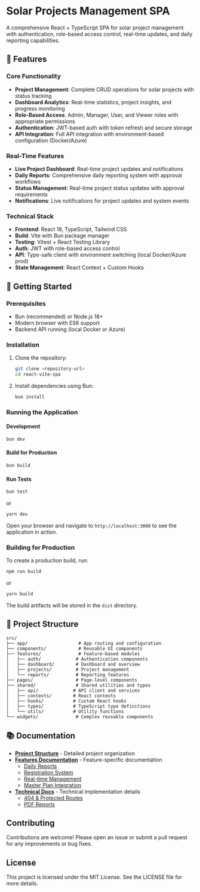 # Solar Projects Management SPA

A comprehensive React + TypeScript SPA for solar project management with authentication, role-based access control, real-time updates, and daily reporting capabilities.

## 🌟 Features

### Core Functionality
- **Project Management**: Complete CRUD operations for solar projects with status tracking
- **Dashboard Analytics**: Real-time statistics, project insights, and progress monitoring
- **Role-Based Access**: Admin, Manager, User, and Viewer roles with appropriate permissions
- **Authentication**: JWT-based auth with token refresh and secure storage
- **API Integration**: Full API integration with environment-based configuration (Docker/Azure)

### Real-Time Features
- **Live Project Dashboard**: Real-time project updates and notifications
- **Daily Reports**: Comprehensive daily reporting system with approval workflows
- **Status Management**: Real-time project status updates with approval requirements
- **Notifications**: Live notifications for project updates and system events

### Technical Stack
- **Frontend**: React 18, TypeScript, Tailwind CSS
- **Build**: Vite with Bun package manager  
- **Testing**: Vitest + React Testing Library
- **Auth**: JWT with role-based access control
- **API**: Type-safe client with environment switching (local Docker/Azure prod)
- **State Management**: React Context + Custom Hooks

## 🚀 Getting Started

### Prerequisites

- Bun (recommended) or Node.js 18+
- Modern browser with ES6 support
- Backend API running (local Docker or Azure)

### Installation

1. Clone the repository:
   ```bash
   git clone <repository-url>
   cd react-vite-spa
   ```

2. Install dependencies using Bun:
   ```bash
   bun install
   ```

### Running the Application

#### Development
```bash
bun dev
```

#### Build for Production
```bash
bun build
```

#### Run Tests
```bash
bun test
```

or

```bash
yarn dev
```

Open your browser and navigate to `http://localhost:3000` to see the application in action.

### Building for Production

To create a production build, run:

```bash
npm run build
```

or

```bash
yarn build
```

The build artifacts will be stored in the `dist` directory.

## 📁 Project Structure

```
src/
├── app/                   # App routing and configuration
├── components/            # Reusable UI components
├── features/              # Feature-based modules
│   ├── auth/             # Authentication components
│   ├── dashboard/        # Dashboard and overview
│   ├── projects/         # Project management
│   └── reports/          # Reporting features
├── pages/                # Page-level components
├── shared/               # Shared utilities and types
│   ├── api/             # API client and services
│   ├── contexts/        # React contexts
│   ├── hooks/           # Custom React hooks
│   ├── types/           # TypeScript type definitions
│   └── utils/           # Utility functions
└── widgets/              # Complex reusable components
```

## 📚 Documentation

- **[Project Structure](FOLDER_STRUCTURE.md)** - Detailed project organization
- **[Features Documentation](docs/features/)** - Feature-specific documentation
  - [Daily Reports](docs/features/DAILY_REPORTS_INTEGRATION_COMPLETE.md)
  - [Registration System](docs/features/REGISTRATION.md)
  - [Real-time Management](docs/features/REALTIME_PROJECT_MANAGEMENT.md)
  - [Master Plan Integration](docs/features/MASTER_PLAN_INTEGRATION_SUMMARY.md)
- **[Technical Docs](docs/)** - Technical implementation details
  - [404 & Protected Routes](docs/404_AND_PROTECTED_ROUTES.md)
  - [PDF Reports](docs/PDF_REPORTS.md)

## Contributing

Contributions are welcome! Please open an issue or submit a pull request for any improvements or bug fixes.

## License

This project is licensed under the MIT License. See the LICENSE file for more details.